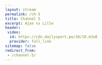 ```yaml
---
layout: stream
permalink: /ch-5
title: Channel 5
excerpt: Ajax vs Lille
header:
 video:
  id: https://cdx.dailysport.pw/10/10.m3u8
  provider: full_link
sitemap: false
redirect_from:
 - /channel-5/
---
```

<style>h1#page-title{display:none;height:0;visibility:hidden;!important</style>


